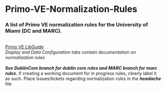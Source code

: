 # Primo-VE-Normalization-Rules
### A list of Primo VE normalization rules for the University of Miami (DC and MARC).
<br>[Primo VE LibGuide](https://exlibris.libguides.com/PrimoVE/Welcome)
<br>*Display and Data Configuration tabs contain documentation on normalization rules*
<br>
<br>***See DublinCore branch for dublin core rules and MARC branch for marc rules.*** If creating a working document for in progress rules, clearly label it as such.
Place issues/tickets regarding normalization rules in the ***headache*** file
